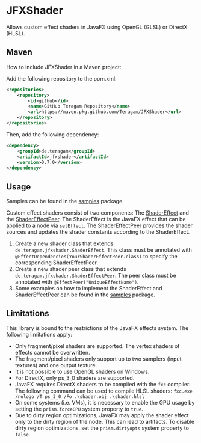 # JFXShader
Allows custom effect shaders in JavaFX using OpenGL (GLSL) or DirectX (HLSL).


## Maven
How to include JFXShader in a Maven project:

Add the following repository to the pom.xml:
```xml
<repositories>
    <repository>
        <id>github</id>
        <name>GitHub Teragam Repository</name>
        <url>https://maven.pkg.github.com/Teragam/JFXShader</url>
    </repository>
</repositories>
```
Then, add the following dependency:
```xml
<dependency>
    <groupId>de.teragam</groupId>
    <artifactId>jfxshader</artifactId>
    <version>0.7.0</version>
</dependency>
```

## Usage
Samples can be found in the [samples](src/main/java/de/teragam/jfxshader/samples) package.

Custom effect shaders consist of two components: The [ShaderEffect](src/main/java/de/teragam/jfxshader/ShaderEffect.java) and the [ShaderEffectPeer](src/main/java/de/teragam/jfxshader/ShaderEffectPeer.java).
The ShaderEffect is the JavaFX effect that can be applied to a node via `setEffect`.
The ShaderEffectPeer provides the shader sources and updates the shader constants according to the ShaderEffect.

1. Create a new shader class that extends `de.teragam.jfxshader.ShaderEffect`. This class must be annotated with `@EffectDependencies(YourShaderEffectPeer.class)` to specify the corresponding ShaderEffectPeer.
2. Create a new shader peer class that extends `de.teragam.jfxshader.ShaderEffectPeer`. The peer class must be annotated with `@EffectPeer("UniqueEffectName")`.
3. Some examples on how to implement the ShaderEffect and ShaderEffectPeer can be found in the [samples](src/main/java/de/teragam/jfxshader/samples) package.

## Limitations
This library is bound to the restrictions of the JavaFX effects system. The following limitations apply:

- Only fragment/pixel shaders are supported. The vertex shaders of effects cannot be overwritten.
- The fragment/pixel shaders only support up to two samplers (input textures) and one output texture.
- It is not possible to use OpenGL shaders on Windows.
- For DirectX, only ps_3_0 shaders are supported.
- JavaFX requires DirectX shaders to be compiled with the `fxc` compiler. The following command can be used to compile HLSL shaders: `fxc.exe /nologo /T ps_3_0 /Fo .\shader.obj .\shader.hlsl`
- On some systems (i.e. VMs), it is necessary to enable the GPU usage by setting the `prism.forceGPU` system property to `true`.
- Due to dirty region optimizations, JavaFX may apply the shader effect only to the dirty region of the node. This can lead to artifacts. To disable dirty region optimizations, set the `prism.dirtyopts` system property to `false`.
